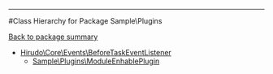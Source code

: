 - - -

#Class Hierarchy for Package Sample\Plugins

<div><a href='https://github.com/JeyDotC/Hirudo-docs/tree/master/Sample\Plugins'>Back to package summary</a></div>

<ul>
<li><a href="https://github.com/JeyDotC/Hirudo-docs/blob/master/Hirudo/Core/Events/BeforeTaskEventListener.md">Hirudo\Core\Events\BeforeTaskEventListener</a><ul>
<li><a href="https://github.com/JeyDotC/Hirudo-docs/blob/master/Sample/Plugins/ModuleEnhablePlugin.md">Sample\Plugins\ModuleEnhablePlugin</a></li>
</ul>
</li>
</ul>

